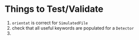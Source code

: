 # Things to Test/Validate

1.  ```orientat``` is correct for ```SimulatedFile```
2.  check that all useful keywords are populated for a ```Detector```
3. 